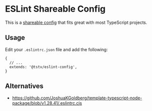 # ESLint Shareable Config

This is a [shareable config](https://eslint.org/docs/latest/developer-guide/shareable-configs) that fits great with most TypeScript projects.

## Usage

Edit your `.eslintrc.json` file and add the following:

```json5
{
  // ...
  extends: '@tstv/eslint-config',
}
```

## Alternatives

- https://github.com/JoshuaKGoldberg/template-typescript-node-package/blob/v1.28.41/.eslintrc.cjs
